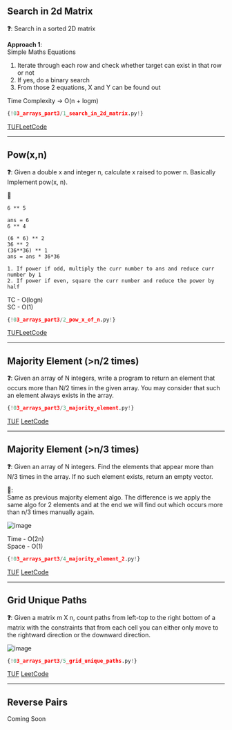 ## Search in 2d Matrix

**❓**: Search in a sorted 2D matrix<br>

**Approach 1**:<br>
Simple Maths Equations<br>
1. Iterate through each row and check whether target can exist in that row or not<br>
2. If yes, do a binary search<br>
3. From those 2 equations, X and Y can be found out<br>

Time Complexity -> O(n + logm)

```py
{!03_arrays_part3/1_search_in_2d_matrix.py!}
```
[TUF](https://takeuforward.org/data-structure/search-in-a-sorted-2d-matrix/)[LeetCode](https://leetcode.com/problems/search-a-2d-matrix/)<br>

---

## Pow(x,n)

**❓**: Given a double x and integer n, calculate x raised to power n. Basically Implement pow(x, n).<br>

**🧠**<br>
```
6 ** 5

ans = 6
6 ** 4

(6 * 6) ** 2
36 ** 2
(36**36) ** 1
ans = ans * 36*36

1. If power if odd, multiply the curr number to ans and reduce curr number by 1
2. If power if even, square the curr number and reduce the power by half
```


TC - O(logn)<br>
SC - O(1)

```py
{!03_arrays_part3/2_pow_x_of_n.py!}
```
[TUF](https://takeuforward.org/data-structure/implement-powxn-x-raised-to-the-power-n/)[LeetCode](https://leetcode.com/problems/powx-n/)<br>

---

## Majority Element (>n/2 times)

**❓**: Given an array of N integers, write a program to return an element that occurs more than N/2 times in the given array. You may consider that such an element always exists in the array.<br>


```py
{!03_arrays_part3/3_majority_element.py!}
```

[TUF](ttps://takeuforward.org/data-structure/find-the-majority-element-that-occurs-more-than-n-2-times/) [LeetCode](https://leetcode.com/problems/majority-element/)<br>



---

## Majority Element (>n/3 times)

**❓**: Given an array of N integers. Find the elements that appear more than N/3 times in the array. If no such element exists, return an empty vector.<br>



**🧠**:<br>
Same as previous majority element algo. The difference is we apply the same algo for 2 elements and at the end we will find out which occurs more than n/3 times manually again.<br>

![image](https://static.takeuforward.org/wp/uploads/2023/04/Screenshot-2023-04-20-224857.png)

Time - O(2n)<br>
Space - O(1)

```py
{!03_arrays_part3/4_majority_element_2.py!}
```
[TUF](https://takeuforward.org/data-structure/majority-elementsn-3-times-find-the-elements-that-appears-more-than-n-3-times-in-the-array/) [LeetCode](https://leetcode.com/problems/majority-element-ii/)<br>

---

## Grid Unique Paths

**❓**: Given a matrix m X n, count paths from left-top to the right bottom of a matrix with the constraints that from each cell you can either only move to the rightward direction or the downward direction.<br>

![image](https://assets.leetcode.com/uploads/2018/10/22/robot_maze.png)

```py
{!03_arrays_part3/5_grid_unique_paths.py!}
```

[TUF](https://takeuforward.org/data-structure/grid-unique-paths-count-paths-from-left-top-to-the-right-bottom-of-a-matrix/) [LeetCode](https://leetcode.com/problems/unique-paths/)<br>


---

## Reverse Pairs

Coming Soon